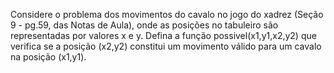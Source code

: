 Considere o problema dos movimentos do cavalo no jogo do xadrez (Seção 9 - pg.59, das Notas de Aula), onde as posições no tabuleiro são representadas por valores x e y. Defina a função possivel(x1,y1,x2,y2) que verifica se a posição (x2,y2) constitui um movimento válido para um cavalo na posição (x1,y1).